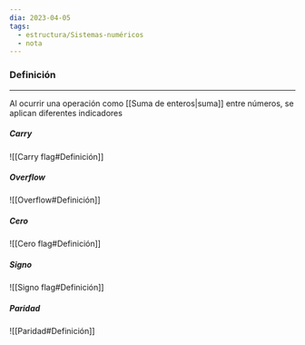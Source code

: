 ```yaml
---
dia: 2023-04-05
tags:
  - estructura/Sistemas-numéricos
  - nota
---
```

### Definición
---
Al ocurrir una operación como [[Suma de enteros|suma]] entre números, se aplican diferentes indicadores

##### Carry
![[Carry flag#Definición]]


##### Overflow
![[Overflow#Definición]]


##### Cero
![[Cero flag#Definición]]


##### Signo
![[Signo flag#Definición]]

##### Paridad
![[Paridad#Definición]]